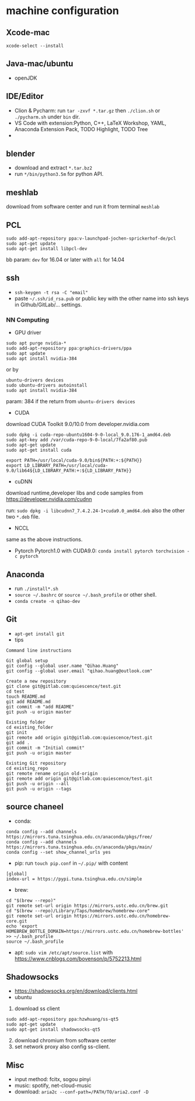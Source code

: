 # machine configuration
## Xcode-mac
`xcode-select --install`

## Java-mac/ubuntu
- openJDK

## IDE/Editor
- Clion & Pycharm: run `tar -zxvf *.tar.gz` then `./clion.sh`  or `./pycharm.sh` under `bin` dir.
- VS Code with extension:Python, C++, LaTeX Workshop, YAML, Anaconda Extension Pack, TODO Highlight, TODO Tree
- 
## blender
- download and extract ```*.tar.bz2```
- run `*/bin/python3.5m` for python API.

## meshlab
download from software center and run it from terminal `meshlab`


## PCL
```
sudo add-apt-repository ppa:v-launchpad-jochen-sprickerhof-de/pcl
sudo apt-get update
sudo apt-get install libpcl-dev
```
bb
param: `dev` for 16.04 or later with `all` for 14.04

## ssh
-  ```ssh-keygen -t rsa -C "email"```
-  paste ```~/.ssh/id_rsa.pub``` or public key with the other name into ssh keys in Github/GitLab/... settings.

### NN Computing
- GPU driver
```
sudo apt purge nvidia-*
sudo add-apt-repository ppa:graphics-drivers/ppa
sudo apt update
sudo apt install nvidia-384
```

or by 

```
ubuntu-drivers devices
sudo ubuntu-drivers autoinstall
sudo apt install nvidia-384
```
param: 384 if the return from `ubuntu-drivers devices`

- CUDA

download CUDA Toolkit 9.0/10.0 from developer.nvidia.com
```
sudo dpkg -i cuda-repo-ubuntu1604-9-0-local_9.0.176-1_amd64.deb
sudo apt-key add /var/cuda-repo-9-0-local/7fa2af80.pub
sudo apt-get update
sudo apt-get install cuda

export PATH=/usr/local/cuda-9.0/bin${PATH:+:${PATH}}
export LD_LIBRARY_PATH=/usr/local/cuda-9.0/lib64${LD_LIBRARY_PATH:+:${LD_LIBRARY_PATH}}
```

- cuDNN

download runtime,developer libs and code samples from https://developer.nvidia.com/cudnn

run: `sudo dpkg -i libcudnn7_7.4.2.24-1+cuda9.0_amd64.deb` also the other two `*.deb` file.

- NCCL

same as the above instructions.

-  Pytorch
Pytorch1.0 with CUDA9.0: `conda install pytorch torchvision -c pytorch`


## Anaconda
-  run ```./install*.sh```
-  ```source ~/.bashrc``` or ```source ~/.bash_profile``` or other shell.
-  ```conda create -n qihao-dev```

## Git
- ```apt-get install git```
- tips
```
Command line instructions

Git global setup
git config --global user.name "Qihao.Huang"
git config --global user.email "qihao.huang@outlook.com"

Create a new repository
git clone git@gitlab.com:quiescence/test.git
cd test
touch README.md
git add README.md
git commit -m "add README"
git push -u origin master

Existing folder
cd existing_folder
git init
git remote add origin git@gitlab.com:quiescence/test.git
git add .
git commit -m "Initial commit"
git push -u origin master

Existing Git repository
cd existing_repo
git remote rename origin old-origin
git remote add origin git@gitlab.com:quiescence/test.git
git push -u origin --all
git push -u origin --tags
```
## source chaneel
- conda: 
```
conda config --add channels https://mirrors.tuna.tsinghua.edu.cn/anaconda/pkgs/free/
conda config --add channels https://mirrors.tuna.tsinghua.edu.cn/anaconda/pkgs/main/
conda config --set show_channel_urls yes
```

- pip:
run ```touch pip.conf``` in ```~/.pip/``` with content 
```
[global]
index-url = https://pypi.tuna.tsinghua.edu.cn/simple
```
-  brew:
```
cd "$(brew --repo)"
git remote set-url origin https://mirrors.ustc.edu.cn/brew.git
cd "$(brew --repo)/Library/Taps/homebrew/homebrew-core"
git remote set-url origin https://mirrors.ustc.edu.cn/homebrew-core.git
echo 'export HOMEBREW_BOTTLE_DOMAIN=https://mirrors.ustc.edu.cn/homebrew-bottles' >> ~/.bash_profile
source ~/.bash_profile
```


- apt: ```sudo vim /etc/apt/source.list``` with https://www.cnblogs.com/bovenson/p/5752213.html


## Shadowsocks
- https://shadowsocks.org/en/download/clients.html
- ubuntu
1. download ss client
```
sudo add-apt-repository ppa:hzwhuang/ss-qt5
sudo apt-get update
sudo apt-get install shadowsocks-qt5
```
2. download chromium from software center
3. set network proxy also config ss-client.


## Misc
- input method: fcitx, sogou pinyi
- music: spotify, net-cloud-music
- download: `aria2c --conf-path=/PATH/TO/aria2.conf -D`